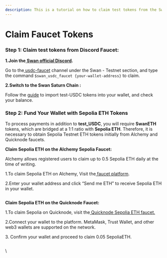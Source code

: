 ```yaml
---
description: This is a tutorial on how to claim test tokens from the Swan faucet
---
```


# Claim Faucet Tokens

### Step 1: Claim **test** tokens from Discord Faucet:

**1.Join the**[ **Swan official Discord**](https://discord.com/invite/FEv2hMby9A)**.**

Go to the[ usdc-faucet](https://discord.gg/RuHBdBqcWR) channel under the Swan - Testnet section, and type the command `$swan_usdc_faucet {your-wallet-address}` to claim.

**2.Switch to the Swan Saturn Chain :**

Follow the [guide](set-up-metamask.md) to import test-USDC tokens into your wallet, and check your balance.

### Step 2: **Fund Your Wallet with Sepolia ETH Tokens**

To process payments in addition to **test\_USDC**, you will require **SwanETH** tokens, which are bridged at a 1:1 ratio with **Sepolia ETH**. Therefore, it is necessary to obtain Sepolia Testnet ETH tokens initially from Alchemy and Quicknode faucets.

**Claim Sepolia ETH on the Alchemy Sepolia Faucet:**

Alchemy allows registered users to claim up to 0.5 Sepolia ETH daily at the time of writing.

1.To claim Sepolia ETH on Alchemy, Visit the[ faucet platform](https://sepoliafaucet.com/).

2.Enter your wallet address and click “Send me ETH” to receive Sepolia ETH in your wallet.

<figure><img src="https://lh7-us.googleusercontent.com/CDfGrhwr8zTJMtmlq1-I5c-a-lkIbA_5uEcYGtMIBHy6ny4Fzx281xUcuy7pmnaQ12BIV5w9YdvOCcNyJO9fRLg3yH5Ix5r5_4zIMwsJ1OIXA5c5xqhnQFIFiUnpEEW04SwYo_wDV7Kye66VISvm0QU" alt=""><figcaption></figcaption></figure>

**Claim Sepolia ETH on the Quicknode Faucet:**

1.To claim Sepolia on Quicknode, visit the[ Quicknode Sepolia ETH faucet.](https://faucet.quicknode.com/ethereum/sepolia)

2.Connect your wallet to the platform. MetaMask, Trust Wallet, and other web3 wallets are supported on the network.

3\. Confirm your wallet and proceed to claim 0.05 SepoliaETH.

<figure><img src="https://lh7-us.googleusercontent.com/XncnZ2cpjMzythhIJGPUzkncCwWkmAuZtWTI_S6A6Vg3hwQIsPna2Pqb_yPsOkLWXpwLDgQ9BxYP8Ddm4-Ct6HCTxfUjHgmHiBvuUONAKZ_K3hDDLRmC7Zg2zgYHVmFl4BLvloMKLTrxogwF1Euj3zk" alt=""><figcaption></figcaption></figure>

\
